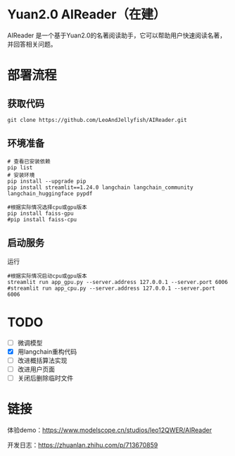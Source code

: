 # Yuan2.0 AIReader（在建）
AIReader 是一个基于Yuan2.0的名著阅读助手，它可以帮助用户快速阅读名著，并回答相关问题。

# 部署流程

## 获取代码
```Shell
git clone https://github.com/LeoAndJellyfish/AIReader.git
```

## 环境准备
```Shell
# 查看已安装依赖
pip list
# 安装环境
pip install --upgrade pip
pip install streamlit==1.24.0 langchain langchain_community langchain_huggingface pypdf

#根据实际情况选择cpu或gpu版本
pip install faiss-gpu
#pip install faiss-cpu
```

## 启动服务
运行
```Shell
#根据实际情况启动cpu或gpu版本
streamlit run app_gpu.py --server.address 127.0.0.1 --server.port 6006
#streamlit run app_cpu.py --server.address 127.0.0.1 --server.port 6006
```

# TODO
- [ ] 微调模型
- [x] 用langchain重构代码
- [ ] 改进概括算法实现
- [ ] 改进用户页面
- [ ] 关闭后删除临时文件

# 链接
体验demo：https://www.modelscope.cn/studios/leo12QWER/AIReader

开发日志：https://zhuanlan.zhihu.com/p/713670859